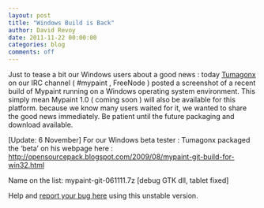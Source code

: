 ```yaml
---
layout: post
title: "Windows Build is Back"
author: David Revoy
date: 2011-11-22 00:00:00
categories: blog
comments: off
---
```


Just to tease a bit our Windows users about a good news : today 
[Tumagonx](https://github.com/tumagonx) on our IRC channel ( #mypaint , 
FreeNode ) posted a screenshot of a recent build of Mypaint running on 
a Windows operating system environment. This simply mean Mypaint 1.0 ( 
coming soon ) will also be available for this platform.  because we 
know many users waited for it, we wanted to share the good news 
immediately. Be patient until the future packaging and download 
available.

[Update: 6 November]
For our Windows beta tester : Tumagonx packaged the ‘beta’ on his 
webpage here :
<http://opensourcepack.blogspot.com/2009/08/mypaint-git-build-for-win32.html>

Name on the list: mypaint-git-061111.7z [debug GTK dll, tablet fixed]

Help and [report your bug here](https://github.com/mypaint/mypaint/issues) 
using this unstable version.

